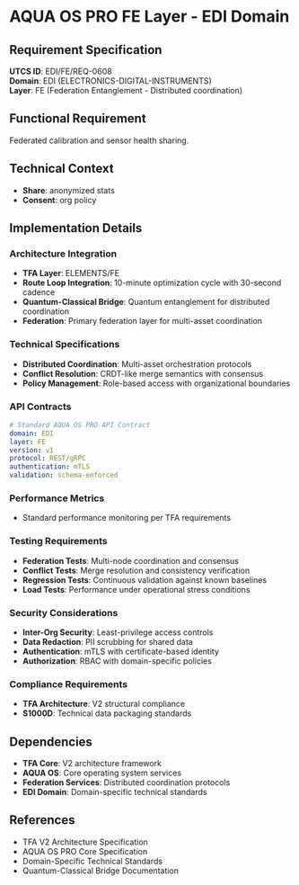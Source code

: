 # AQUA OS PRO FE Layer - EDI Domain

## Requirement Specification

**UTCS ID**: EDI/FE/REQ-0608  
**Domain**: EDI (ELECTRONICS-DIGITAL-INSTRUMENTS)  
**Layer**: FE (Federation Entanglement - Distributed coordination)  

## Functional Requirement

Federated calibration and sensor health sharing.

## Technical Context

- **Share**: anonymized stats
- **Consent**: org policy


## Implementation Details

### Architecture Integration
- **TFA Layer**: ELEMENTS/FE
- **Route Loop Integration**: 10-minute optimization cycle with 30-second cadence
- **Quantum-Classical Bridge**: Quantum entanglement for distributed coordination
- **Federation**: Primary federation layer for multi-asset coordination

### Technical Specifications

- **Distributed Coordination**: Multi-asset orchestration protocols
- **Conflict Resolution**: CRDT-like merge semantics with consensus
- **Policy Management**: Role-based access with organizational boundaries

### API Contracts


```yaml
# Standard AQUA OS PRO API Contract
domain: EDI
layer: FE
version: v1
protocol: REST/gRPC
authentication: mTLS
validation: schema-enforced
```

### Performance Metrics

- Standard performance monitoring per TFA requirements

### Testing Requirements

- **Federation Tests**: Multi-node coordination and consensus
- **Conflict Tests**: Merge resolution and consistency verification
- **Regression Tests**: Continuous validation against known baselines
- **Load Tests**: Performance under operational stress conditions

### Security Considerations

- **Inter-Org Security**: Least-privilege access controls
- **Data Redaction**: PII scrubbing for shared data
- **Authentication**: mTLS with certificate-based identity
- **Authorization**: RBAC with domain-specific policies

### Compliance Requirements

- **TFA Architecture**: V2 structural compliance
- **S1000D**: Technical data packaging standards

## Dependencies

- **TFA Core**: V2 architecture framework
- **AQUA OS**: Core operating system services
- **Federation Services**: Distributed coordination protocols
- **EDI Domain**: Domain-specific technical standards

## References

- TFA V2 Architecture Specification
- AQUA OS PRO Core Specification
- Domain-Specific Technical Standards
- Quantum-Classical Bridge Documentation

